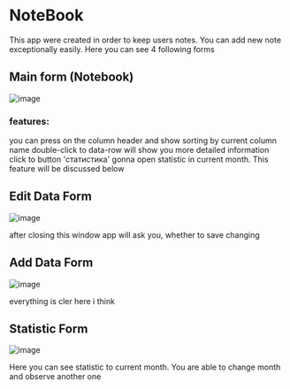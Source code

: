 # NoteBook

This app were created in order to keep users notes.
You can add new note exceptionally easily. Here you can see 4 following forms

## Main form (Notebook)

![image](https://user-images.githubusercontent.com/94004361/214128342-eaeaf42d-b471-4b0d-a875-b3c572b43197.png)

### features:
you can press on the column header and show sorting by current column name
double-click to data-row will show you more detailed information
click to button 'статистика' gonna open statistic in current month. This feature will be discussed below

## Edit Data Form

![image](https://user-images.githubusercontent.com/94004361/214129638-eb6c1153-e8c2-441f-991b-d8719e5e6f88.png)

after closing this window app will ask you, whether to save changing

## Add Data Form

![image](https://user-images.githubusercontent.com/94004361/214130093-63f3ce54-2a05-46f6-bf62-ea789da8686e.png)

everything is cler here i think

## Statistic Form

![image](https://user-images.githubusercontent.com/94004361/214130233-381ff77f-8e14-4708-b2b7-a76bcd9a5eb3.png)

Here you can see statistic to current month. You are able to change month and observe another one
